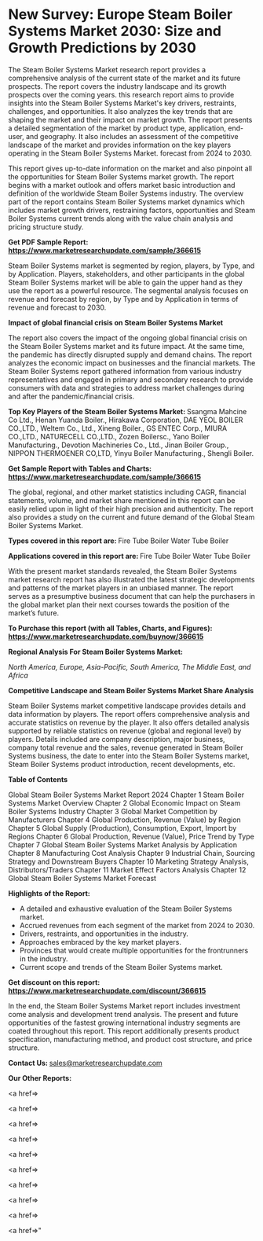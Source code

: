 # New Survey: Europe Steam Boiler Systems Market 2030: Size and Growth Predictions by 2030

The Steam Boiler Systems Market research report provides a comprehensive analysis of the current state of the market and its future prospects. The report covers the industry landscape and its growth prospects over the coming years. this research report aims to provide insights into the Steam Boiler Systems Market's key drivers, restraints, challenges, and opportunities. It also analyzes the key trends that are shaping the market and their impact on market growth. The report presents a detailed segmentation of the market by product type, application, end-user, and geography. It also includes an assessment of the competitive landscape of the market and provides information on the key players operating in the Steam Boiler Systems Market. forecast from 2024 to 2030.

This report gives up-to-date information on the market and also pinpoint all the opportunities for Steam Boiler Systems market growth. The report begins with a market outlook and offers market basic introduction and definition of the worldwide Steam Boiler Systems industry. The overview part of the report contains Steam Boiler Systems market dynamics which includes market growth drivers, restraining factors, opportunities and Steam Boiler Systems current trends along with the value chain analysis and pricing structure study.

<strong><b>Get PDF Sample Report: <a href=https://www.marketresearchupdate.com/sample/366615>https://www.marketresearchupdate.com/sample/366615</a></b></strong>

Steam Boiler Systems market is segmented by region, players, by Type, and by Application. Players, stakeholders, and other participants in the global Steam Boiler Systems market will be able to gain the upper hand as they use the report as a powerful resource. The segmental analysis focuses on revenue and forecast by region, by Type and by Application in terms of revenue and forecast to 2030.

<strong><b>Impact of global financial crisis on Steam Boiler Systems Market</b></strong>

The report also covers the impact of the ongoing global financial crisis on the Steam Boiler Systems market and its future impact. At the same time, the pandemic has directly disrupted supply and demand chains. The report analyzes the economic impact on businesses and the financial markets. The Steam Boiler Systems report gathered information from various industry representatives and engaged in primary and secondary research to provide consumers with data and strategies to address market challenges during and after the pandemic/financial crisis.

<strong><b>Top Key Players of the Steam Boiler Systems Market:
</b></strong>Ssangma Mahcine Co Ltd., Henan Yuanda Boiler., Hirakawa Corporation, DAE YEOL BOILER CO.,LTD., Weltem Co., Ltd., Xineng Boiler., GS ENTEC Corp., MIURA CO.,LTD., NATURECELL CO.,LTD., Zozen Boilersc., Yano Boiler Manufacturing., Devotion Machineries Co., Ltd., Jinan Boiler Group., NIPPON THERMOENER CO,LTD, Yinyu Boiler Manufacturing., Shengli Boiler.<strong><b>
</b></strong>

<strong><b>Get Sample Report with Tables and Charts: <a href=https://www.marketresearchupdate.com/sample/366615>https://www.marketresearchupdate.com/sample/366615</a></b></strong>

The global, regional, and other market statistics including CAGR, financial statements, volume, and market share mentioned in this report can be easily relied upon in light of their high precision and authenticity. The report also provides a study on the current and future demand of the Global Steam Boiler Systems Market.

<strong><b>Types covered in this report are:
</b></strong>Fire Tube Boiler
Water Tube Boiler<strong><b>
</b></strong>

<strong><b>Applications covered in this report are:
</b></strong>Fire Tube Boiler
Water Tube Boiler<strong><b>
</b></strong>

With the present market standards revealed, the Steam Boiler Systems market research report has also illustrated the latest strategic developments and patterns of the market players in an unbiased manner. The report serves as a presumptive business document that can help the purchasers in the global market plan their next courses towards the position of the market’s future.

<strong><b>To Purchase this report (with all Tables, Charts, and Figures): <a href=https://www.marketresearchupdate.com/buynow/366615>https://www.marketresearchupdate.com/buynow/366615</a></b></strong>

<strong><b>Regional Analysis For Steam Boiler Systems Market:</b></strong>

<em><i>North America, Europe, Asia-Pacific, South America, The Middle East, and Africa</i></em>

<strong><b>Competitive Landscape and Steam Boiler Systems Market Share Analysis</b></strong>

Steam Boiler Systems market competitive landscape provides details and data information by players. The report offers comprehensive analysis and accurate statistics on revenue by the player. It also offers detailed analysis supported by reliable statistics on revenue (global and regional level) by players. Details included are company description, major business, company total revenue and the sales, revenue generated in Steam Boiler Systems business, the date to enter into the Steam Boiler Systems market, Steam Boiler Systems product introduction, recent developments, etc.

<strong><b>Table of Contents</b></strong>

Global Steam Boiler Systems Market Report 2024
Chapter 1 Steam Boiler Systems Market Overview
Chapter 2 Global Economic Impact on Steam Boiler Systems Industry
Chapter 3 Global Market Competition by Manufacturers
Chapter 4 Global Production, Revenue (Value) by Region
Chapter 5 Global Supply (Production), Consumption, Export, Import by Regions
Chapter 6 Global Production, Revenue (Value), Price Trend by Type
Chapter 7 Global Steam Boiler Systems Market Analysis by Application
Chapter 8 Manufacturing Cost Analysis
Chapter 9 Industrial Chain, Sourcing Strategy and Downstream Buyers
Chapter 10 Marketing Strategy Analysis, Distributors/Traders
Chapter 11 Market Effect Factors Analysis
Chapter 12 Global Steam Boiler Systems Market Forecast

<strong><b>Highlights of the Report:</b></strong>

- A detailed and exhaustive evaluation of the Steam Boiler Systems market.
- Accrued revenues from each segment of the market from 2024 to 2030.
- Drivers, restraints, and opportunities in the industry.
- Approaches embraced by the key market players.
- Provinces that would create multiple opportunities for the frontrunners in the industry.
- Current scope and trends of the Steam Boiler Systems market.

<strong><b>Get discount on this report: <a href=https://www.marketresearchupdate.com/discount/366615>https://www.marketresearchupdate.com/discount/366615</a></b></strong>

In the end, the Steam Boiler Systems Market report includes investment come analysis and development trend analysis. The present and future opportunities of the fastest growing international industry segments are coated throughout this report. This report additionally presents product specification, manufacturing method, and product cost structure, and price structure.

<strong><b>Contact Us:
</b></strong>sales@marketresearchupdate.com

<strong>Our Other Reports:</strong>

<a href=></a>

<a href=></a>

<a href=></a>

<a href=></a>

<a href=></a>

<a href=></a>

<a href=></a>

<a href=></a>

<a href=></a>

<a href=></a>"
